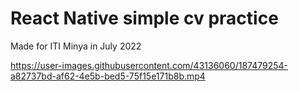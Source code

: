 # React Native simple cv practice

Made for ITI Minya in July 2022


https://user-images.githubusercontent.com/43136060/187479254-a82737bd-af62-4e5b-bed5-75f15e171b8b.mp4

